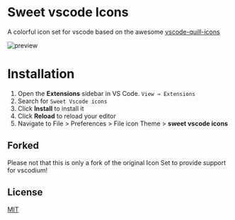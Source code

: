 # Sweet vscode Icons

A colorful icon set for vscode based on the awesome [vscode-quill-icons](https://github.com/cdonohue/vscode-quill-icons/)

![preview](screenshots/preview.png)

# Installation

1. Open the **Extensions** sidebar in VS Code. `View → Extensions`
1. Search for `Sweet Vscode icons`
1. Click **Install** to install it
1. Click **Reload** to reload your editor
1. Navigate to File > Preferences > File icon Theme > **sweet vscode icons**

## Forked
Please not that this is only a fork of the original Icon Set to provide support for vscodium!

## License

[MIT](https://github.com/EliverLara/sweet-vscode-icons/blob/master/LICENSE.md)
